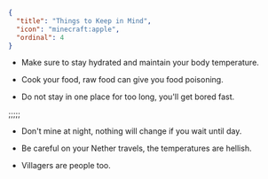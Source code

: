 ```json
{
  "title": "Things to Keep in Mind",
  "icon": "minecraft:apple",
  "ordinal": 4
}
```

- Make sure to stay hydrated and maintain your body temperature.

- Cook your food, raw food can give you food poisoning.

- Do not stay in one place for too long, you'll get bored fast.

;;;;;

- Don't mine at night, nothing will change if you wait until day.

- Be careful on your Nether travels, the temperatures are hellish.

- Villagers are people too.